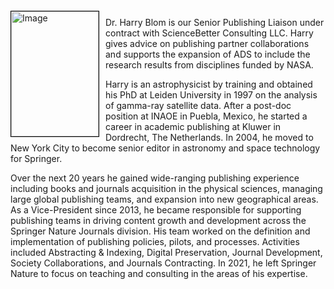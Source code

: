 
<img src="{{ site.baseurl }}/about/team/img/hblom.png" height="200" width="140" alt="Image" style="float: left; margin: 4px 10px 0px 0px; border: 1px solid #000000;">

Dr. Harry Blom is our Senior Publishing Liaison under contract with ScienceBetter Consulting LLC. Harry gives advice on publishing partner collaborations and supports the expansion of ADS to include the research results from disciplines funded by NASA.

Harry is an astrophysicist by training and obtained his PhD at Leiden University in 1997 on the analysis of gamma-ray satellite data. After a post-doc position at INAOE in Puebla, Mexico, he started a career in academic publishing at Kluwer in Dordrecht, The Netherlands. In 2004, he moved to New York City to become senior editor in astronomy and space technology for Springer.

Over the next 20 years he gained wide-ranging publishing experience including books and journals acquisition in the physical sciences, managing large global publishing teams, and expansion into new geographical areas. As a Vice-President since 2013, he became responsible for supporting publishing teams in driving content growth and development across the Springer Nature Journals division. His team worked on the definition and implementation of publishing policies, pilots, and processes. Activities included Abstracting & Indexing, Digital Preservation, Journal Development, Society Collaborations, and Journals Contracting. In 2021, he left Springer Nature to focus on teaching and consulting in the areas of his expertise.

